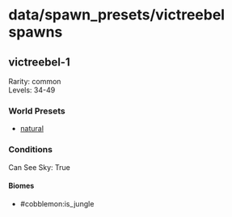# data/spawn_presets/victreebel spawns  
  
## victreebel-1  
Rarity: common  
Levels: 34-49  
  
### World Presets  
* [natural](/data/world_presets/natural.md)  
  
### Conditions  
Can See Sky: True  
  
#### Biomes  
  * #cobblemon:is_jungle
  
